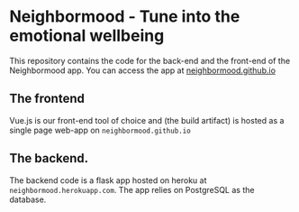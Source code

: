 # Neighbormood - Tune into the emotional wellbeing

This repository contains the code for the back-end and the front-end of the Neighbormood app.
You can access the app at [neighbormood.github.io](neighbormood.github.io)

## The frontend
Vue.js is our front-end tool of choice and (the build artifact) is hosted as a single page web-app on `neighbormood.github.io`

## The backend.
The backend code is a flask app hosted on heroku at `neighbormood.herokuapp.com`. The app relies on PostgreSQL as the database.

